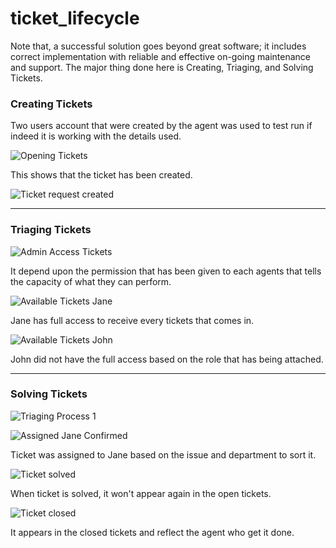 # ticket_lifecycle
 
<p>Note that, a successful solution goes beyond great software; it includes correct implementation with reliable and effective on-going maintenance and support. The major thing done here is Creating, Triaging, and Solving Tickets.</p>

<h3>Creating Tickets</h3>
Two users account that were created by the agent was used to test run if indeed it is working with the details used.

![Opening Tickets](https://github.com/Kolapo72/ticket_lifecycle/assets/147263584/31774076-46c2-4811-9178-499a0a8fdc2f)
<p>This shows that the ticket has been created.</p>

![Ticket request created](https://github.com/Kolapo72/ticket_lifecycle/assets/147263584/b598ec4e-788f-451e-8efc-61e08f47cfd4)

------------------------------------------------------------------------------------------------------------------------------
<h3>Triaging Tickets</h3>

![Admin Access Tickets](https://github.com/Kolapo72/ticket_lifecycle/assets/147263584/04f7dda4-0f30-4f40-b737-e069b580b67a)
<p>It depend upon the permission that has been given to each agents that tells the capacity of what they can perform.</p>

![Available Tickets Jane](https://github.com/Kolapo72/ticket_lifecycle/assets/147263584/938c4840-bbd4-4feb-b7ee-f10121ff5253)
<p>Jane has full access to receive every tickets that comes in.</p>

![Available Tickets John](https://github.com/Kolapo72/ticket_lifecycle/assets/147263584/f6821643-8cf9-4577-8ec9-cc05760e2719)
<p>John did not have the full access based on the role that has being attached.</p>

------------------------------------------------------------------------------------------------------------------------------

<h3>Solving Tickets</h3>

![Triaging Process 1](https://github.com/Kolapo72/ticket_lifecycle/assets/147263584/57e64229-c160-46fe-954e-b01be403d3f9)

![Assigned Jane Confirmed](https://github.com/Kolapo72/ticket_lifecycle/assets/147263584/d8cc45e0-7ad3-4c5f-86d9-759b803792f4)
<p>Ticket was assigned to Jane based on the issue and department to sort it.</p>

![Ticket solved](https://github.com/Kolapo72/ticket_lifecycle/assets/147263584/584c7577-2dd0-4406-b082-4524cd270721)
<p>When ticket is solved, it won't appear again in the open tickets.</p>

![Ticket closed](https://github.com/Kolapo72/ticket_lifecycle/assets/147263584/126e4c06-68d8-4fbf-930c-47a52af99fff)
<p>It appears in the closed tickets and reflect the agent who get it done.</p>





